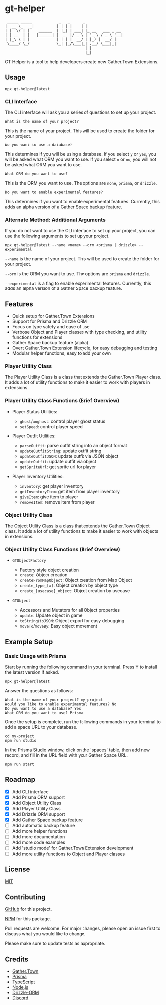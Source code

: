 # gt-helper

```console
 _____ _____            _   _      _
|  __ \_   _|          | | | |    | |
| |  \/ | |    ______  | |_| | ___| |_ __   ___ _ __
| | __  | |   |______| |  _  |/ _ \ | '_ \ / _ \ '__|
| |_\ \ | |            | | | |  __/ | |_) |  __/ |
 \____/ \_/            \_| |_/\___|_| .__/ \___|_|
                                    | |
                                    |_|
```

GT Helper is a tool to help developers create new Gather.Town Extensions.

## Usage

`npx gt-helper@latest`

### CLI Interface

The CLI interface will ask you a series of questions to set up your project.

`What is the name of your project?`

This is the name of your project. This will be used to create the folder for your project.

`Do you want to use a database?`

This determines if you will be using a database. If you select `y` or `yes`, you will be asked what ORM you want to use. If you select `n` or `no`, you will not be asked what ORM you want to use.

`What ORM do you want to use?`

This is the ORM you want to use. The options are `none`, `prisma`, or `drizzle`.

`Do you want to enable experimental features?`

This determines if you want to enable experimental features. Currently, this adds an alpha version of a Gather Space backup feature.

### Alternate Method: Additional Arguments

If you do not want to use the CLI interface to set up your project, you can use the following arguments to set up your project.

`npx gt-helper@latest --name <name> --orm <prisma | drizzle> --experimental`

`--name` is the name of your project. This will be used to create the folder for your project.

`--orm` is the ORM you want to use. The options are `prisma` and `drizzle`.

`--experimental` is a flag to enable experimental features. Currently, this adds an alpha version of a Gather Space backup feature.

## Features

- Quick setup for Gather.Town Extensions
- Support for Prisma and Drizzle ORM
- Focus on type safety and ease of use
- Verbose Object and Player classes with type checking, and utility functions for extensions
- Gather Space backup feature (alpha)
- Overt Gather.Town Extension lifecycle, for easy debugging and testing
- Modular helper functions, easy to add your own

### Player Utility Class

The Player Utility Class is a class that extends the Gather.Town Player class. It adds a lot of utility functions to make it easier to work with players in extensions.

### Player Utility Class Functions (Brief Overview)

- Player Status Utilities:

  - `ghost`/`unghost`: control player ghost status
  - `setSpeed`: control player speed

- Player Outfit Utilities:

  - `parseOutfit`: parse outfit string into an object format
  - `updateOutfitString`: update outfit string
  - `updateOutfitJSON`: update outfit via JSON object
  - `updateOutfit`: update outfit via object
  - `getSpriteUrl`: get sprite url for player

- Player Inventory Utilities:
  - `inventory`: get player inventory
  - `getInventoryItem`: get item from player inventory
  - `giveItem`: give item to player
  - `removeItem`: remove item from player

### Object Utility Class

The Object Utility Class is a class that extends the Gather.Town Object class. It adds a lot of utility functions to make it easier to work with objects in extensions.

### Object Utility Class Functions (Brief Overview)

- `GTObjectFactory`

  - Factory style object creation
  - `create`: Object creation
  - `createFromMapObject`: Object creation from Map Object
  - `create_type_[x]`: Object creation by object type
  - `create_[usecase]_object`: Object creation by usecase

- `GTObject`

  - Accessors and Mutators for all Object properties
  - `update`: Update object in game
  - `toString`/`toJSON`: Object export for easy debugging
  - `moveTo`/`moveBy`: Easy object movement

## Example Setup

### Basic Usage with Prisma

Start by running the following command in your terminal. Press Y to install the latest version if asked.

```console
npx gt-helper@latest
```

Answer the questions as follows:

```console
What is the name of your project? my-project
Would you like to enable experimental features? No
Do you want to use a database? Yes
What ORM do you want to use? Prisma
```

Once the setup is complete, run the following commands in your terminal to add a space URL to your database.

```console
cd my-project
npm run studio
```

In the Prisma Studio window, click on the 'spaces' table, then add new record, and fill in the URL field with your Gather Space URL.

```console
npm run start
```

## Roadmap

- [x] Add CLI interface
- [x] Add Prisma ORM support
- [x] Add Object Utility Class
- [x] Add Player Utility Class
- [x] Add Drizzle ORM support
- [x] Add Gather Space backup feature
- [ ] Add automatic backup feature
- [ ] Add more helper functions
- [ ] Add more documentation
- [ ] Add more code examples
- [ ] Add 'studio mode' for Gather.Town Extension development
- [ ] Add more utility functions to Object and Player classes

## License

[MIT](https://choosealicense.com/licenses/mit/)

## Contributing

[GitHub](https://github.com/Jarnock/gt-helper) for this project.

[NPM](https://www.npmjs.com/package/gt-helper) for this package.

Pull requests are welcome. For major changes, please open an issue first to discuss what you would like to change.

Please make sure to update tests as appropriate.

## Credits

- [Gather.Town](https://gather.town/)
- [Prisma](https://www.prisma.io/)
- [TypeScript](https://www.typescriptlang.org/)
- [Node.js](https://nodejs.org/en/)
- [Drizzle-ORM](https://github.com/drizzle-team/drizzle-orm)
- [Discord](https://discord.gg/ymbbq4Umq6)
